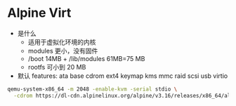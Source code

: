 # Alpine Virt

- 是什么
  - 适用于虚拟化环境的内核
  - modules 更小，没有固件
  - /boot 14MB + /lib/modules 61MB=75 MB
  - rootfs 可小到 20 MB
- 默认 features: ata base cdrom ext4 keymap kms mmc raid scsi usb virtio

```bash
qemu-system-x86_64 -m 2048 -enable-kvm -serial stdio \
  -cdrom https://dl-cdn.alpinelinux.org/alpine/v3.16/releases/x86_64/alpine-virt-3.16.0_rc4-x86_64.iso
```

